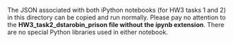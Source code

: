 The JSON associated with both iPython notebooks (for HW3 tasks 1 and 2) in this directory can be copied and run normally. Please pay no attention to the **HW3_task2_dstarobin_prison file without the ipynb extension**. There are no special Python libraries used in either notebook.
